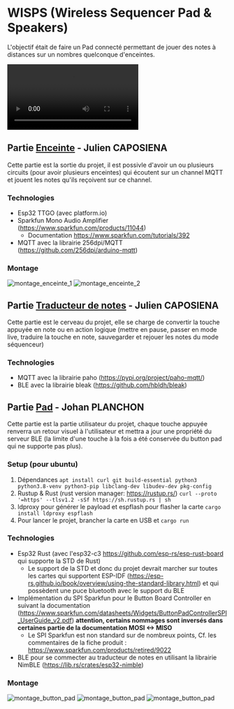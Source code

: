# WISPS (Wireless Sequencer Pad & Speakers)
L'objectif était de faire un Pad connecté permettant de jouer des notes à distances sur un nombres quelconque d'enceintes.

![Showcase](./full_showcase_1.mp4)

## Partie [Enceinte](./ESP-Enceinte/src/main.cpp) - Julien CAPOSIENA
Cette partie est la sortie du projet, il est possivle d'avoir un ou plusieurs circuits (pour avoir plusieurs enceintes) qui écoutent sur un channel MQTT et jouent les notes qu'ils reçoivent sur ce channel.

### Technologies
- Esp32 TTGO (avec platform.io)
- Sparkfun Mono Audio Amplifier (https://www.sparkfun.com/products/11044)
    - Documentation https://www.sparkfun.com/tutorials/392
- MQTT avec la librairie 256dpi/MQTT (https://github.com/256dpi/arduino-mqtt)

### Montage
![montage_enceinte_1](./montage_enceinte_1.jpg)
![montage_enceinte_2](./montage_enceinte_2.jpg)

## Partie [Traducteur de notes](./Python/main.py) - Julien CAPOSIENA
Cette partie est le cerveau du projet, elle se charge de convertir la touche appuyée en note ou en action logique (mettre en pause, passer en mode live, traduire la touche en note, sauvegarder et rejouer les notes du mode séquenceur)

### Technologies
- MQTT avec la librairie paho (https://pypi.org/project/paho-mqtt/)
- BLE avec la librairie bleak (https://github.com/hbldh/bleak)

## Partie [Pad](./esp-rs-pad/src/main.rs) - Johan PLANCHON
Cette partie est la partie utilisateur du projet, chaque touche appuyée renverra un retour visuel à l'utilisateur et mettra a jour une propriété du serveur BLE (la limite d'une touche à la fois a été conservée du button pad qui ne supporte pas plus).

### Setup (pour ubuntu)
1. Dépendances `apt install curl git build-essential python3 python3.8-venv python3-pip libclang-dev libudev-dev pkg-config`
2. Rustup & Rust (rust version manager: https://rustup.rs/) `curl --proto '=https' --tlsv1.2 -sSf https://sh.rustup.rs | sh`
3. ldproxy pour générer le payload et espflash pour  flasher la carte `cargo install ldproxy espflash`
4. Pour lancer le projet, brancher la carte en USB et `cargo run`

### Technologies
- Esp32 Rust (avec l'esp32-c3 https://github.com/esp-rs/esp-rust-board qui supporte la STD de Rust)
    - Le support de la STD et donc du projet devrait marcher sur toutes les cartes qui supportent ESP-IDF (https://esp-rs.github.io/book/overview/using-the-standard-library.html) et qui possèdent une puce bluetooth avec le support du BLE
- Implémentation du SPI Sparkfun pour le Button Board Controller en suivant la documentation (https://www.sparkfun.com/datasheets/Widgets/ButtonPadControllerSPI_UserGuide_v2.pdf) **attention, certains nommages sont inversés dans certaines partie de la documentation MOSI <-> MISO**
    - Le SPI Sparkfun est non standard sur de nombreux points, Cf. les commentaires de la fiche produit : https://www.sparkfun.com/products/retired/9022
- BLE pour se commecter au traducteur de notes en utilisant la librairie NimBLE (https://lib.rs/crates/esp32-nimble)

### Montage
![montage_button_pad](./montage_pad_1.jpg)
![montage_button_pad](./montage_pad_2.jpg)
![montage_button_pad](./montage_pad_3.jpg)